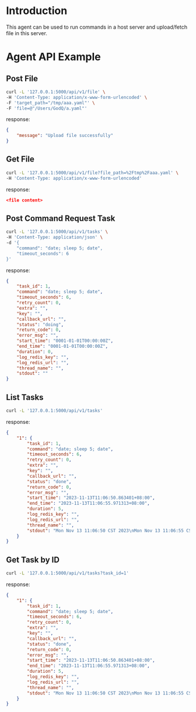 # Introduction
This agent can be used to run commands in a host server and upload/fetch file in this server. 

# Agent API Example

##  Post File
```bash
curl -L '127.0.0.1:5000/api/v1/file' \
-H 'Content-Type: application/x-www-form-urlencoded' \
-F 'target_path="/tmp/aaa.yaml"' \
-F 'file=@"/Users/GodQ/a.yaml"'
```
response:
```json
{
    "message": "Upload file successfully"
}
```

## Get File

```bash
curl -L '127.0.0.1:5000/api/v1/file?file_path=%2Ftmp%2Faaa.yaml' \
-H 'Content-Type: application/x-www-form-urlencoded'
```

response:
```json
<file content>
```

## Post Command Request Task

```bash
curl -L '127.0.0.1:5000/api/v1/tasks' \
-H 'Content-Type: application/json' \
-d '{
    "command": "date; sleep 5; date",
    "timeout_seconds": 6
}'
```

response:
```json
{
    "task_id": 1,
    "command": "date; sleep 5; date",
    "timeout_seconds": 6,
    "retry_count": 0,
    "extra": "",
    "key": "",
    "callback_url": "",
    "status": "doing",
    "return_code": 0,
    "error_msg": "",
    "start_time": "0001-01-01T00:00:00Z",
    "end_time": "0001-01-01T00:00:00Z",
    "duration": 0,
    "log_redis_key": "",
    "log_redis_url": "",
    "thread_name": "",
    "stdout": ""
}
```

## List Tasks

```bash
curl -L '127.0.0.1:5000/api/v1/tasks'
```

response:
```json
{
    "1": {
        "task_id": 1,
        "command": "date; sleep 5; date",
        "timeout_seconds": 6,
        "retry_count": 0,
        "extra": "",
        "key": "",
        "callback_url": "",
        "status": "done",
        "return_code": 0,
        "error_msg": "",
        "start_time": "2023-11-13T11:06:50.863401+08:00",
        "end_time": "2023-11-13T11:06:55.971313+08:00",
        "duration": 5,
        "log_redis_key": "",
        "log_redis_url": "",
        "thread_name": "",
        "stdout": "Mon Nov 13 11:06:50 CST 2023\nMon Nov 13 11:06:55 CST 2023\n"
    }
}
```

## Get Task by ID
```bash
curl -L '127.0.0.1:5000/api/v1/tasks?task_id=1'
```

response:
```json
{
    "1": {
        "task_id": 1,
        "command": "date; sleep 5; date",
        "timeout_seconds": 6,
        "retry_count": 0,
        "extra": "",
        "key": "",
        "callback_url": "",
        "status": "done",
        "return_code": 0,
        "error_msg": "",
        "start_time": "2023-11-13T11:06:50.863401+08:00",
        "end_time": "2023-11-13T11:06:55.971313+08:00",
        "duration": 5,
        "log_redis_key": "",
        "log_redis_url": "",
        "thread_name": "",
        "stdout": "Mon Nov 13 11:06:50 CST 2023\nMon Nov 13 11:06:55 CST 2023\n"
    }
}
```
